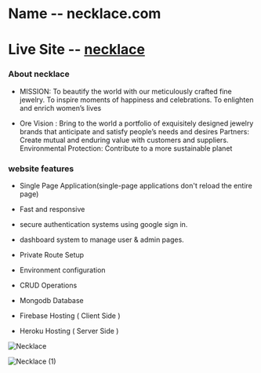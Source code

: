 # Name -- necklace.com

# Live Site -- [necklace](https://necklace-com.web.app/)

### About necklace
- MISSION: To beautify the world with our meticulously crafted fine jewelry. To inspire moments of happiness and celebrations. To enlighten and enrich women’s lives


- Ore Vision :  Bring to the world a portfolio of exquisitely designed jewelry brands that anticipate and satisfy people’s needs and desires Partners: Create mutual and enduring value with customers and suppliers. Environmental Protection: Contribute to a more sustainable planet


### website features
- Single Page Application(single-page applications don't reload the entire page)

- Fast and responsive

- secure authentication systems using google sign in.

- dashboard system to manage user & admin pages.

- Private Route Setup

- Environment configuration 

- CRUD Operations

- Mongodb Database 

- Firebase Hosting ( Client Side )

- Heroku Hosting ( Server Side )


 ![Necklace](https://user-images.githubusercontent.com/86655543/141739566-1913a3bd-2257-4fe9-968b-c723de6de149.png)



<!-- ### Deployment
###  -->
![Necklace (1)](https://user-images.githubusercontent.com/86655543/141739773-d3c2ac98-6fbc-4e63-856b-88a5d5886885.png)
